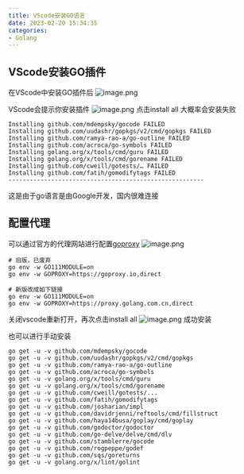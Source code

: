 ```yaml
---
title: VScode安装GO语言
date: 2023-02-20 15:34:35
categories:
- Golang
---
```

## VScode安装GO插件
在VScode中安装GO插件后
![image.png](https://cdn.staticaly.com/gh/K-Viior/blog-image@master/img/20230220153743.png)

VScode会提示你安装插件
![image.png](https://cdn.staticaly.com/gh/K-Viior/blog-image@master/img/20230220153817.png)
点击install all 大概率会安装失败
```
Installing github.com/mdempsky/gocode FAILED  
Installing github.com/uudashr/gopkgs/v2/cmd/gopkgs FAILED  
Installing github.com/ramya-rao-a/go-outline FAILED  
Installing github.com/acroca/go-symbols FAILED  
Installing golang.org/x/tools/cmd/guru FAILED  
Installing golang.org/x/tools/cmd/gorename FAILED  
Installing github.com/cweill/gotests/… FAILED  
Installing github.com/fatih/gomodifytags FAILED
-------------------------------------------------------
```
这是由于go语言是由Google开发，国内很难连接
## 配置代理
可以通过官方的代理网站进行配置[goproxy](https://goproxy.io/)
![image.png](https://cdn.staticaly.com/gh/K-Viior/blog-image@master/img/20230220154346.png)
```
# 旧版，已废弃
go env -w GO111MODULE=on
go env -w GOPROXY=https://goproxy.io,direct
```
```
# 新版改成如下链接
go env -w GO111MODULE=on
go env -w GOPROXY=https://proxy.golang.com.cn,direct
```
关闭vscode重新打开，再次点击install all
![image.png](https://cdn.staticaly.com/gh/K-Viior/blog-image@master/img/20230220154439.png)
成功安装


也可以进行手动安装
```
go get -u -v github.com/mdempsky/gocode
go get -u -v github.com/uudashr/gopkgs/v2/cmd/gopkgs
go get -u -v github.com/ramya-rao-a/go-outline
go get -u -v github.com/acroca/go-symbols
go get -u -v golang.org/x/tools/cmd/guru
go get -u -v golang.org/x/tools/cmd/gorename
go get -u -v github.com/cweill/gotests/...
go get -u -v github.com/fatih/gomodifytags
go get -u -v github.com/josharian/impl
go get -u -v github.com/davidrjenni/reftools/cmd/fillstruct
go get -u -v github.com/haya14busa/goplay/cmd/goplay
go get -u -v github.com/godoctor/godoctor
go get -u -v github.com/go-delve/delve/cmd/dlv
go get -u -v github.com/stamblerre/gocode
go get -u -v github.com/rogpeppe/godef
go get -u -v github.com/sqs/goreturns
go get -u -v golang.org/x/lint/golint

```